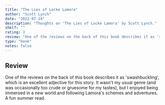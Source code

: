 ```yaml
---
title: "The Lies of Locke Lamora"
author: "Scott Lynch"
date: "2022-07-24"
description: "Thoughts on 'The Lies of Locke Lamora' by Scott Lynch."
shelf: ""
rating: 3
review: "One of the reviews on the back of this book describes it as 'swashbuckling', which is an excellent adjective for this story. It wasn't my usual genre (and was occasionally too crude or gruesome for my tastes), but I enjoyed being immersed in a new world and following Lamora's schemes and adventures. A fun summer read."
type: "book"
notes: false
---
```


## Review

One of the reviews on the back of this book describes it as 'swashbuckling', which is an excellent adjective for this story. It wasn't my usual genre (and was occasionally too crude or gruesome for my tastes), but I enjoyed being immersed in a new world and following Lamora's schemes and adventures. A fun summer read.
